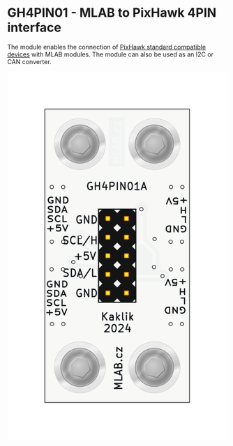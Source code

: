 #  GH4PIN01 - MLAB to PixHawk 4PIN interface

The module enables the connection of [PixHawk standard compatible devices](https://github.com/pixhawk/Pixhawk-Standards/blob/master/DS-009%20Pixhawk%20Connector%20Standard.pdf) with MLAB modules. The module can also be used as an I2C or CAN converter. 

![](doc/gen/img/GH4PIN01-top.png)
